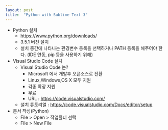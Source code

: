 ```yaml
---
layout: post
title:  "Python with Sublime Text 3"
---
```


- Python 설치
    - https://www.python.org/downloads/
    - 3.5.1 버전 설치
    - 설치 중간에 나타나는 환경변수 등록을 선택하거나 PATH 등록을 해주어야 한다. (IDE 연동, pip 등을 사용하기 위해)
- Visual Studio Code 설치
    - Visual Studio Code 는?
        - Microsoft 에서 개발후 오픈소스로 전환
        - Linux,Windows,OS X 모두 지원
        - 각종 확장 지원
        - 무료
        - URL : https://code.visualstudio.com/
    - 설치 튜토리얼 : https://code.visualstudio.com/Docs/editor/setup
- 문서 작성(Python)
    - File > Open > 작업폴더 선택
    - File > New File